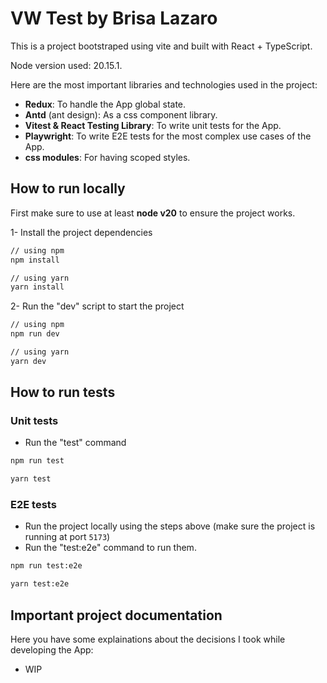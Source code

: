 # VW Test by Brisa Lazaro

This is a project bootstraped using vite and built with React + TypeScript.

Node version used: 20.15.1.

Here are the most important libraries and technologies used in the project:

- **Redux**: To handle the App global state.
- **Antd** (ant design): As a css component library.
- **Vitest & React Testing Library**: To write unit tests for the App.
- **Playwright**: To write E2E tests for the most complex use cases of the App.
- **css modules**: For having scoped styles.

## How to run locally

First make sure to use at least **node v20** to ensure the project works.

1- Install the project dependencies

```bash
// using npm
npm install

// using yarn
yarn install
```

2- Run the "dev" script to start the project

```bash
// using npm
npm run dev

// using yarn
yarn dev
```

## How to run tests

### Unit tests

- Run the "test" command

```bash
npm run test

yarn test
```

### E2E tests

- Run the project locally using the steps above (make sure the project is running at port `5173`)
- Run the "test:e2e" command to run them.

```bash
npm run test:e2e

yarn test:e2e
```

## Important project documentation

Here you have some explainations about the decisions I took while developing the App:

- WIP
